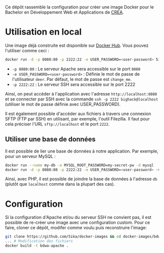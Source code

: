 Ce dépôt rassemble la configuration pour créer une image Docker pour le Bachelor en Développement Web et Applications de [CREA](https://www.creageneve.com).

# Utilisation en local
Une image déjà construite est disponible sur [Docker Hub](https://hub.docker.com/r/5ika/bdwa-apache/). Vous pouvez l'utiliser comme ceci :

```bash
docker run -d -p 8080:80 -p 2222:22 -e USER_PASSWORD=<user-password> 5ika/bdwa-apache
```

- `-p 8080:80` : Le serveur Apache sera accessible sur  le port `8080`
- `-e USER_PASSWORD=<user-password>` : Définie le mot de passe de l'utilisateur `deer`. Par défaut, le mot de passe est `change_me`.
- `-p 2222:22` : Le serveur SSH sera accessible sur le port 2222

Ainsi, on peut accéder à l'application avec l'adresse `http://localhost:8080` et se connecter par SSH avec la commande `ssh -p 2222 bighack@localhost` (utiliser le mot de passe définie avec USER_PASSWORD).

Il est également possible d'accéder aux fichiers à travers une connexion SFTP (FTP par SSH) en utilisant, par exemple, l'outil Filezilla. Il faut pour cela préciser l'URL `sftp://localhost` et le port `2222`.

## Utiliser une base de données

Il est possible de lier une base de données à notre application. Par exemple, pour un serveur MySQL :

```bash
docker run --name my-db -e MYSQL_ROOT_PASSWORD=my-secret-pw -d mysql
docker run -d -p 8080:80 -p 2222:22 -e USER_PASSWORD=<user-password> -v --link my-db:db 5ika/bdwa-apache
```

Ainsi, avec PHP, il est possible de joindre la base de données à l'adresse `db` (plutôt que `localhost` comme dans la plupart des cas).

# Configuration

Si la configuration d'Apache et/ou du serveur SSH ne convient pas, il est possible de re-créer une image avec une configuration custom. Pour ce faire, cloner ce dépôt, modifer comme voulu puis reconstruire l'image:

```bash
git clone https://github.com/5ika/docker-images && cd docker-images/bdwa/apache+sftp
... # Modification des fichiers
docker build -t bdwa-apache .
```

